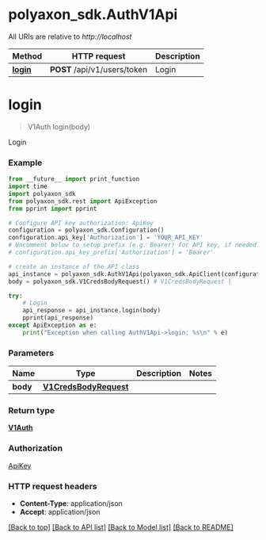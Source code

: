 # polyaxon_sdk.AuthV1Api

All URIs are relative to *http://localhost*

Method | HTTP request | Description
------------- | ------------- | -------------
[**login**](AuthV1Api.md#login) | **POST** /api/v1/users/token | Login


# **login**
> V1Auth login(body)

Login

### Example
```python
from __future__ import print_function
import time
import polyaxon_sdk
from polyaxon_sdk.rest import ApiException
from pprint import pprint

# Configure API key authorization: ApiKey
configuration = polyaxon_sdk.Configuration()
configuration.api_key['Authorization'] = 'YOUR_API_KEY'
# Uncomment below to setup prefix (e.g. Bearer) for API key, if needed
# configuration.api_key_prefix['Authorization'] = 'Bearer'

# create an instance of the API class
api_instance = polyaxon_sdk.AuthV1Api(polyaxon_sdk.ApiClient(configuration))
body = polyaxon_sdk.V1CredsBodyRequest() # V1CredsBodyRequest | 

try:
    # Login
    api_response = api_instance.login(body)
    pprint(api_response)
except ApiException as e:
    print("Exception when calling AuthV1Api->login: %s\n" % e)
```

### Parameters

Name | Type | Description  | Notes
------------- | ------------- | ------------- | -------------
 **body** | [**V1CredsBodyRequest**](V1CredsBodyRequest.md)|  | 

### Return type

[**V1Auth**](V1Auth.md)

### Authorization

[ApiKey](../README.md#ApiKey)

### HTTP request headers

 - **Content-Type**: application/json
 - **Accept**: application/json

[[Back to top]](#) [[Back to API list]](../README.md#documentation-for-api-endpoints) [[Back to Model list]](../README.md#documentation-for-models) [[Back to README]](../README.md)

